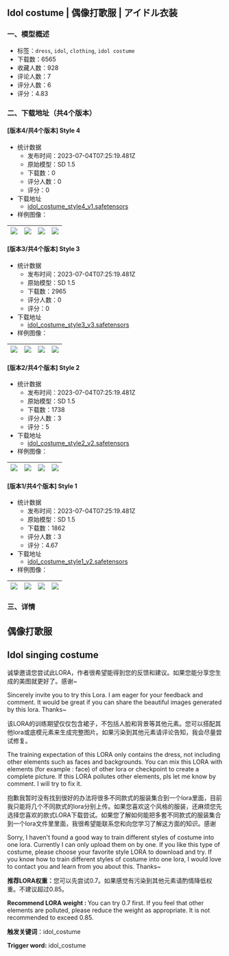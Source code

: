 ## Idol costume | 偶像打歌服 | アイドル衣装
### 一、模型概述

- 标签：`dress`, `idol`, `clothing`, `idol costume`
- 下载数：6565
- 收藏人数：928
- 评论人数：7
- 评分人数：6
- 评分：4.83

### 二、下载地址（共4个版本）

#### [版本4/共4个版本] Style 4

- 统计数据
  - 发布时间：2023-07-04T07:25:19.481Z
  - 原始模型：SD 1.5
  - 下载数：0
  - 评分人数：0
  - 评分：0
- 下载地址
  - [idol_costume_style4_v1.safetensors](https://civitai.com/api/download/models/109930)
- 样例图像：

| <img src="https://image.civitai.com/xG1nkqKTMzGDvpLrqFT7WA/9848149c-e563-4b8f-85c0-9726dea00726/width=450/1400505.jpeg" /> | <img src="https://image.civitai.com/xG1nkqKTMzGDvpLrqFT7WA/b4d911d8-f056-4d9d-9a9d-c3271dd3c369/width=450/1400515.jpeg" /> | <img src="https://image.civitai.com/xG1nkqKTMzGDvpLrqFT7WA/0d1a6e4e-4c17-4d84-ae81-159a05bed724/width=450/1400506.jpeg" /> | <img src="https://image.civitai.com/xG1nkqKTMzGDvpLrqFT7WA/47b341cd-5bc0-4ee0-8299-fa6348e573ab/width=450/1400507.jpeg" /> |
| ---- | ---- | ---- | ---- |

#### [版本3/共4个版本] Style 3

- 统计数据
  - 发布时间：2023-07-04T07:25:19.481Z
  - 原始模型：SD 1.5
  - 下载数：2965
  - 评分人数：0
  - 评分：0
- 下载地址
  - [idol_costume_style3_v3.safetensors](https://civitai.com/api/download/models/77713)
- 样例图像：

| <img src="https://image.civitai.com/xG1nkqKTMzGDvpLrqFT7WA/2cb93b48-cac4-4a91-9d29-cc0d9af4ce68/width=450/1400466.jpeg" /> | <img src="https://image.civitai.com/xG1nkqKTMzGDvpLrqFT7WA/013650ec-fefb-4a76-8037-d51bf02e6e8c/width=450/1400449.jpeg" /> | <img src="https://image.civitai.com/xG1nkqKTMzGDvpLrqFT7WA/d2103854-38f3-4485-9aa3-fae3e807913b/width=450/1400465.jpeg" /> | <img src="https://image.civitai.com/xG1nkqKTMzGDvpLrqFT7WA/5b09d7f7-8cd5-4a08-b454-9f7ca7743b21/width=450/1400446.jpeg" /> |
| ---- | ---- | ---- | ---- |

#### [版本2/共4个版本] Style 2

- 统计数据
  - 发布时间：2023-07-04T07:25:19.481Z
  - 原始模型：SD 1.5
  - 下载数：1738
  - 评分人数：3
  - 评分：5
- 下载地址
  - [idol_costume_style2_v2.safetensors](https://civitai.com/api/download/models/74030)
- 样例图像：

| <img src="https://image.civitai.com/xG1nkqKTMzGDvpLrqFT7WA/c123f7a2-8fda-4a96-b761-ccddfa599153/width=450/1389006.jpeg" /> | <img src="https://image.civitai.com/xG1nkqKTMzGDvpLrqFT7WA/09bb3744-860c-4bfa-991b-920c055fb10b/width=450/1388747.jpeg" /> | <img src="https://image.civitai.com/xG1nkqKTMzGDvpLrqFT7WA/6b798496-0b8d-4702-bf15-58f8bd869bd6/width=450/1389010.jpeg" /> | <img src="https://image.civitai.com/xG1nkqKTMzGDvpLrqFT7WA/52b9b89e-b3fa-4c9f-82da-02e2166ac27d/width=450/1388748.jpeg" /> |
| ---- | ---- | ---- | ---- |

#### [版本1/共4个版本] Style 1

- 统计数据
  - 发布时间：2023-07-04T07:25:19.481Z
  - 原始模型：SD 1.5
  - 下载数：1862
  - 评分人数：3
  - 评分：4.67
- 下载地址
  - [idol_costume_style1_v2.safetensors](https://civitai.com/api/download/models/71186)
- 样例图像：

| <img src="https://image.civitai.com/xG1nkqKTMzGDvpLrqFT7WA/9beadc97-5173-4ed3-be79-b05c61c50c8a/width=450/1388062.jpeg" /> | <img src="https://image.civitai.com/xG1nkqKTMzGDvpLrqFT7WA/ffcdd5ff-033f-4885-b74f-5fd62a3ce49a/width=450/1388070.jpeg" /> | <img src="https://image.civitai.com/xG1nkqKTMzGDvpLrqFT7WA/9129060f-4254-4099-b0bd-acf80cf4ebaa/width=450/1388065.jpeg" /> | <img src="https://image.civitai.com/xG1nkqKTMzGDvpLrqFT7WA/61ab6627-6925-4707-96dd-988d0bb9bc8b/width=450/1388063.jpeg" /> |
| ---- | ---- | ---- | ---- |


### 三、详情
<h2 id="heading-7">偶像打歌服</h2><h2 id="heading-8">Idol singing costume</h2><p>诚挚邀请您尝试此LORA，作者很希望能得到您的反馈和建议。如果您能分享您生成的美图就更好了。感谢~</p><p>Sincerely invite you to try this Lora. I am eager for your feedback and comment. It would be great if you can share the beautiful images generated by this lora. Thanks~</p><p></p><p>该LORA的训练期望仅仅包含裙子，不包括人脸和背景等其他元素。您可以搭配其他lora或底模元素来生成完整图片。如果污染到其他元素请评论告知，我会尽量尝试修复。</p><p>The training expectation of this LORA only contains the dress, not including other elements such as faces and backgrounds. You can mix this LORA with elements (for example : face) of other lora or checkpoint to create a complete picture. If this LORA pollutes other elements, pls let me know by comment. I will try to fix it.</p><p></p><p>抱歉我暂时没有找到很好的办法将很多不同款式的服装集合到一个lora里面，目前我只能将几个不同款式的lora分别上传。如果您喜欢这个风格的服装，还麻烦您先选择您喜欢的款式LORA下载尝试。如果您了解如何能把多套不同款式的服装集合到一个lora文件里里面，我很希望能联系您和向您学习了解这方面的知识。感谢</p><p>Sorry, I haven't found a good way to train different styles of costume into one lora. Currently I can only upload them on by one. If you like this type of costume, please choose your favorite style LORA to download and try. If you know how to train different styles of costume into one lora, I would love to contact you and learn from you about this. Thanks~</p><p></p><p><strong>推荐LORA权重：</strong>您可以先尝试0.7。如果感觉有污染到其他元素请酌情降低权重。不建议超过0.85。</p><p><strong>Recommend LORA weight : </strong>You can try 0.7 first. If you feel that other elements are polluted, please reduce the weight as appropriate. It is not recommended to exceed 0.85.</p><p></p><p><strong>触发关键词</strong>：idol_costume</p><p><strong>Trigger word:</strong> idol_costume</p>